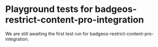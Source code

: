 # Playground tests for badgeos-restrict-content-pro-integration
We are still awaiting the first test run for badgeos-restrict-content-pro-integration.
